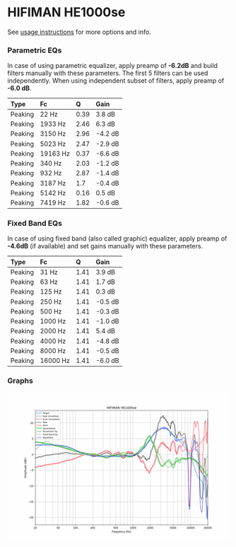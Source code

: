 # HIFIMAN HE1000se
See [usage instructions](https://github.com/jaakkopasanen/AutoEq#usage) for more options and info.

### Parametric EQs
In case of using parametric equalizer, apply preamp of **-6.2dB** and build filters manually
with these parameters. The first 5 filters can be used independently.
When using independent subset of filters, apply preamp of **-6.0 dB**.

| Type    | Fc       |    Q | Gain    |
|:--------|:---------|:-----|:--------|
| Peaking | 22 Hz    | 0.39 | 3.8 dB  |
| Peaking | 1933 Hz  | 2.46 | 6.3 dB  |
| Peaking | 3150 Hz  | 2.96 | -4.2 dB |
| Peaking | 5023 Hz  | 2.47 | -2.9 dB |
| Peaking | 19163 Hz | 0.37 | -6.6 dB |
| Peaking | 340 Hz   | 2.03 | -1.2 dB |
| Peaking | 932 Hz   | 2.87 | -1.4 dB |
| Peaking | 3187 Hz  | 1.7  | -0.4 dB |
| Peaking | 5142 Hz  | 0.16 | 0.5 dB  |
| Peaking | 7419 Hz  | 1.82 | -0.6 dB |

### Fixed Band EQs
In case of using fixed band (also called graphic) equalizer, apply preamp of **-4.6dB**
(if available) and set gains manually with these parameters.

| Type    | Fc       |    Q | Gain    |
|:--------|:---------|:-----|:--------|
| Peaking | 31 Hz    | 1.41 | 3.9 dB  |
| Peaking | 63 Hz    | 1.41 | 1.7 dB  |
| Peaking | 125 Hz   | 1.41 | 0.3 dB  |
| Peaking | 250 Hz   | 1.41 | -0.5 dB |
| Peaking | 500 Hz   | 1.41 | -0.3 dB |
| Peaking | 1000 Hz  | 1.41 | -1.0 dB |
| Peaking | 2000 Hz  | 1.41 | 5.4 dB  |
| Peaking | 4000 Hz  | 1.41 | -4.8 dB |
| Peaking | 8000 Hz  | 1.41 | -0.5 dB |
| Peaking | 16000 Hz | 1.41 | -6.0 dB |

### Graphs
![](./HIFIMAN%20HE1000se.png)